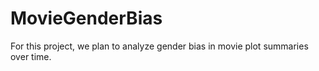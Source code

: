 # MovieGenderBias

For this project, we plan to analyze gender bias in movie plot summaries over time.
